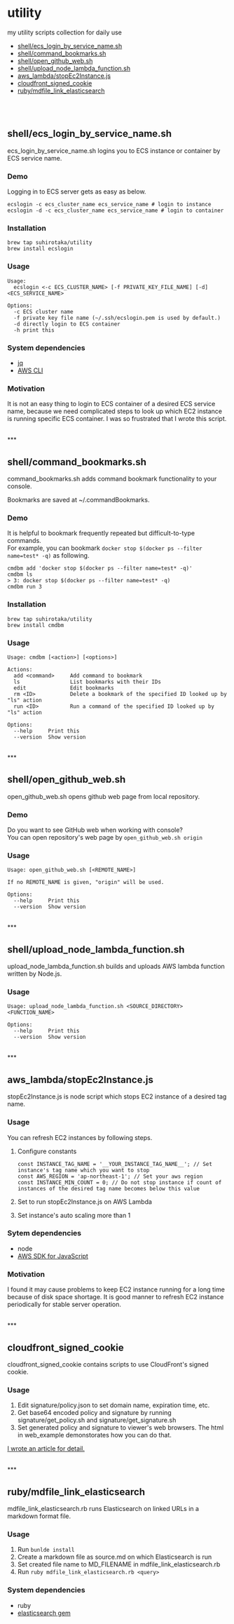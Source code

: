 # utility
my utility scripts collection for daily use

- [shell/ecs_login_by_service_name.sh](#item1)
- [shell/command_bookmarks.sh](#item2)
- [shell/open_github_web.sh](#item6)
- [shell/upload_node_lambda_function.sh](#item7)
- [aws_lambda/stopEc2Instance.js](#item3)
- [cloudfront_signed_cookie](#item4)
- [ruby/mdfile_link_elasticsearch](#item5)

<br />
<br />

## <a name="item1"></a>shell/ecs_login_by_service_name.sh
ecs_login_by_service_name.sh logins you to ECS instance or container by ECS service name.

### Demo
Logging in to ECS server gets as easy as below.
```
ecslogin -c ecs_cluster_name ecs_service_name # login to instance
ecslogin -d -c ecs_cluster_name ecs_service_name # login to container
```

### Installation
```
brew tap suhirotaka/utility
brew install ecslogin
```

### Usage
```
Usage:
  ecslogin <-c ECS_CLUSTER_NAME> [-f PRIVATE_KEY_FILE_NAME] [-d] <ECS_SERVICE_NAME>

Options:
  -c ECS cluster name
  -f private key file name (~/.ssh/ecslogin.pem is used by default.)
  -d directly login to ECS container
  -h print this
```

### System dependencies
- [jq](https://stedolan.github.io/jq/ "jq")
- [AWS CLI](https://aws.amazon.com/cli/ "AWS CLI")

### Motivation
It is not an easy thing to login to ECS container of a desired ECS service name, because we need complicated steps to look up which EC2 instance is running specific ECS container. I was so frustrated that I wrote this script.

<br />
***
<br />

## <a name="item2"></a>shell/command_bookmarks.sh
command_bookmarks.sh adds command bookmark functionality to your console.

Bookmarks are saved at ~/.commandBookmarks.

### Demo
It is helpful to bookmark frequently repeated but difficult-to-type commands. 
<br />
For example, you can bookmark `docker stop $(docker ps --filter name=test* -q)` as following.
```
cmdbm add 'docker stop $(docker ps --filter name=test* -q)'
cmdbm ls
> 3: docker stop $(docker ps --filter name=test* -q)
cmdbm run 3
```

### Installation
```
brew tap suhirotaka/utility
brew install cmdbm
```

### Usage
```
Usage: cmdbm [<action>] [<options>]

Actions:
  add <command>     Add command to bookmark
  ls                List bookmarks with their IDs
  edit              Edit bookmarks
  rm <ID>           Delete a bookmark of the specified ID looked up by "ls" action
  run <ID>          Run a command of the specified ID looked up by "ls" action

Options:
  --help     Print this
  --version  Show version
```

<br />
***
<br />

## <a name="item6"></a>shell/open_github_web.sh
open_github_web.sh opens github web page from local repository.

### Demo
Do you want to see GitHub web when working with console?  
You can open repository's web page by `open_github_web.sh origin`

<!--
### Installation
```
brew tap suhirotaka/utility
brew install ghweb
```
-->

### Usage
```
Usage: open_github_web.sh [<REMOTE_NAME>]

If no REMOTE_NAME is given, "origin" will be used.

Options:
  --help     Print this
  --version  Show version
```

<br />
***
<br />

## <a name="item7"></a>shell/upload_node_lambda_function.sh
upload_node_lambda_function.sh builds and uploads AWS lambda function written by Node.js.

### Usage
```
Usage: upload_node_lambda_function.sh <SOURCE_DIRECTORY> <FUNCTION_NAME>

Options:
  --help     Print this
  --version  Show version
```

<br />
***
<br />

## <a name="item3"></a>aws_lambda/stopEc2Instance.js
stopEc2Instance.js is node script which stops EC2 instance of a desired tag name.

### Usage
You can refresh EC2 instances by following steps.

1. Configure constants

   ```
   const INSTANCE_TAG_NAME = '__YOUR_INSTANCE_TAG_NAME__'; // Set instance's tag name which you want to stop
   const AWS_REGION = 'ap-northeast-1'; // Set your aws region
   const INSTANCE_MIN_COUNT = 0; // Do not stop instance if count of instances of the desired tag name becomes below this value
   ```
2. Set to run stopEc2Instance.js on AWS Lambda
3. Set instance's auto scaling more than 1

### Sytem dependencies
- node
- [AWS SDK for JavaScript](https://www.npmjs.com/package/aws-sdk "AWS SDK for JavaScript")

### Motivation
I found it may cause problems to keep EC2 instance running for a long time because of disk space shortage. It is good manner to refresh EC2 instance periodically for stable server operation.

<br />
***
<br />

## <a name="item4"></a>cloudfront_signed_cookie
cloudfront_signed_cookie contains scripts to use CloudFront's signed cookie.

### Usage
1. Edit signature/policy.json to set domain name, expiration time, etc.
2. Get base64 encoded policy and signature by running signature/get_policy.sh and signature/get_signature.sh
3. Set generated policy and signature to viewer's web browsers. The html in web_example demonstorates how you can do that.

[I wrote an article for detail.](http://qiita.com/suhirotaka/items/514a9e246779dc1b9489 "AWS CloudFront 署名付きcookieの作り方")

<br />
***
<br />

## <a name="item5"></a>ruby/mdfile_link_elasticsearch
mdfile_link_elasticsearch.rb runs Elasticsearch on linked URLs in a markdown format file.

### Usage
1. Run `bunlde install`
2. Create a markdown file as source.md on which Elasticsearch is run
3. Set created file name to MD_FILENAME in mdfile_link_elasticsearch.rb 
4. Run `ruby mdfile_link_elasticsearch.rb <query>`

### System dependencies
- ruby
- [elasticsearch gem](https://github.com/elastic/elasticsearch-ruby "elasticsearch gem")
